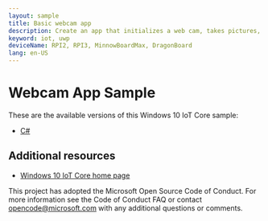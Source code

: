```yaml
---
layout: sample
title: Basic webcam app
description: Create an app that initializes a web cam, takes pictures, and records video and audio.
keyword: iot, uwp
deviceName: RPI2, RPI3, MinnowBoardMax, DragonBoard
lang: en-US
---
```

# Webcam App Sample

These are the available versions of this Windows 10 IoT Core sample:

*	[C#](./CS/README.md)

## Additional resources
* [Windows 10 IoT Core home page](https://developer.microsoft.com/en-us/windows/iot/)

This project has adopted the Microsoft Open Source Code of Conduct. For more information see the Code of Conduct FAQ or contact <opencode@microsoft.com> with any additional questions or comments.
